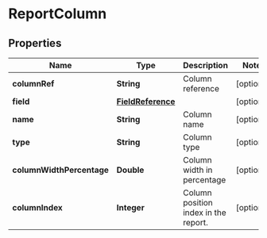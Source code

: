 

# ReportColumn

## Properties

Name | Type | Description | Notes
------------ | ------------- | ------------- | -------------
**columnRef** | **String** | Column reference |  [optional]
**field** | [**FieldReference**](FieldReference.md) |  |  [optional]
**name** | **String** | Column name |  [optional]
**type** | **String** | Column type |  [optional]
**columnWidthPercentage** | **Double** | Column width in percentage |  [optional]
**columnIndex** | **Integer** | Column position index in the report. |  [optional]



